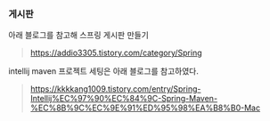 ### 게시판
아래 블로그를 참고해 스프링 게시판 만들기  
> https://addio3305.tistory.com/category/Spring  

intellij maven 프로젝트 세팅은 아래 블로그를 참고하였다.  
> https://kkkkang1009.tistory.com/entry/Spring-Intellij%EC%97%90%EC%84%9C-Spring-Maven-%EC%8B%9C%EC%9E%91%ED%95%98%EA%B8%B0-Mac  


